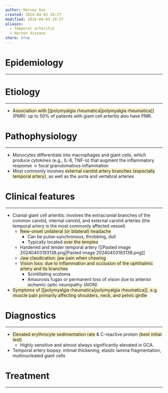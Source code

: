 ```yaml
---
author: Harvey Guo
created: 2024-04-03 19:27
modified: 2024-04-03 19:27
aliases:
  - Temporal arteritis
  - Horton disease
share: true
---
```

# Epidemiology
---


# Etiology
---
- <span style="background:rgba(240, 200, 0, 0.2)">Association with [[polymyalgia rheumatica|polymyalgia rheumatica]]</span> (PMR): up to 50% of patients with giant cell arteritis also have PMR.

# Pathophysiology
---
- Monocytes differentiate into macrophages and giant cells, which produce cytokines (e.g., IL-6, TNF-α) that augment the inflammatory response → focal granulomatous inflammation
- Most commonly involves <span style="background:rgba(240, 200, 0, 0.2)">external carotid artery branches (especially temporal artery)</span>, as well as the aorta and vertebral arteries

# Clinical features
---
- Cranial giant cell arteritis: involves the extracranial branches of the common carotid, internal carotid, and external carotid arteries (the temporal artery is the most commonly affected vessel)
	- <span style="background:rgba(240, 200, 0, 0.2)">New-onset unilateral (or bilateral) headache</span>
		- Can be pulse-synchronous, throbbing, dull
		- Typically located <span style="background:rgba(240, 200, 0, 0.2)">over the temples</span>
	- Hardened and tender temporal artery ![[Pasted image 20240403193138.png|Pasted image 20240403193138.png]]
	- <span style="background:rgba(240, 200, 0, 0.2)">Jaw claudication: jaw pain when chewing</span>
	- <span style="background:rgba(240, 200, 0, 0.2)">Vision loss: due to inflammation and occlusion of the ophthalmic artery and its branches  </span>
		- Scintillating scotoma
		- Amaurosis fugax or permanent loss of vision due to anterior ischemic optic neuropathy (AION)
- <span style="background:rgba(240, 200, 0, 0.2)">Symptoms of [[polymyalgia rheumatica|polymyalgia rheumatica]], e.g. muscle pain primarily affecting shoulders, neck, and pelvic girdle</span>

# Diagnostics
---
- <span style="background:rgba(240, 200, 0, 0.2)">Elevated erythrocyte sedimentation rate</span> & C-reactive protein <span style="background:rgba(240, 200, 0, 0.2)">(best initial test)</span>
	- Highly sensitive and almost always significantly elevated in GCA.
- Temporal artery biopsy: intimal thickening, elastic lamina fragmentation, multinucleated giant cells

# Treatment
---

